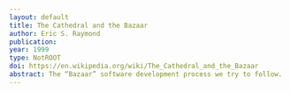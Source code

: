 ```yaml
---
layout: default
title: The Cathedral and the Bazaar
author: Eric S. Raymond
publication:
year: 1999
type: NotROOT
doi: https://en.wikipedia.org/wiki/The_Cathedral_and_the_Bazaar
abstract: The “Bazaar” software development process we try to follow.
---
```

